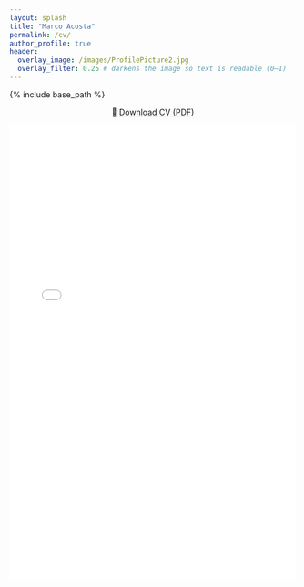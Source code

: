 ```yaml
---
layout: splash
title: "Marco Acosta"
permalink: /cv/
author_profile: true
header:
  overlay_image: /images/ProfilePicture2.jpg
  overlay_filter: 0.25 # darkens the image so text is readable (0–1)
---
```



{% include base_path %}


<p style="text-align:center;">
  <a href="{{ '/files/Marco_Acosta_CV.pdf' | relative_url }}" target="_blank">📄 Download CV (PDF)</a>
</p>

<embed src="{{ '/files/Marco_Acosta_CV.pdf' | relative_url }}" 
       type="application/pdf" 
       width="100%" 
       height="800px" />
